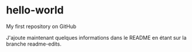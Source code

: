 # hello-world
My first repository on GitHub

J'ajoute maintenant quelques informations dans le README en étant sur la branche readme-edits.
